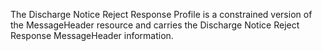 
The Discharge Notice Reject Response Profile is a constrained version of the MessageHeader resource and carries the Discharge Notice Reject Response MessageHeader information. 
